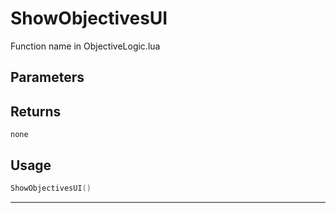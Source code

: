 # ShowObjectivesUI

Function name in ObjectiveLogic.lua

## Parameters

## Returns

`none`

## Usage

```lua
ShowObjectivesUI()
```

---
